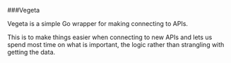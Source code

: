 ###Vegeta

Vegeta is a simple Go wrapper for making connecting to APIs.

This is to make things easier when connecting to new APIs and lets us spend most time on what is important, the logic rather than strangling with getting the data.
